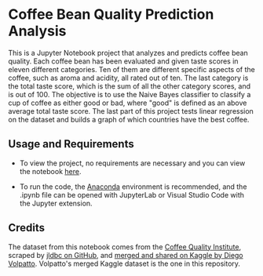 # Coffee Bean Quality Prediction Analysis

This is a Jupyter Notebook project that analyzes and predicts coffee bean quality. Each coffee bean has been evaluated and given taste scores in eleven different categories. Ten of them are different specific aspects of the coffee, such as aroma and acidity, all rated out of ten. The last category is the total taste score, which is the sum of all the other category scores, and is out of 100. The objective is to use the Naive Bayes classifier to classify a cup of coffee as either good or bad, where "good" is defined as an above average total taste score. The last part of this project tests linear regression on the dataset and builds a graph of which countries have the best coffee. 

## Usage and Requirements

 - To view the project, no requirements are necessary and you can view the notebook [here](coffee_quality_prediction.ipynb). 
 
 - To run the code, the [Anaconda](https://www.anaconda.com/) environment is recommended, and the .ipynb file can be opened with JupyterLab or Visual Studio Code with the Jupyter extension. 

## Credits

The dataset from this notebook comes from the [Coffee Quality Institute](https://database.coffeeinstitute.org/), scraped by [jldbc on GitHub](https://github.com/jldbc/coffee-quality-database), and [merged and shared on Kaggle by Diego Volpatto](https://www.kaggle.com/datasets/volpatto/coffee-quality-database-from-cqi). Volpatto's merged Kaggle dataset is the one in this repository. 
